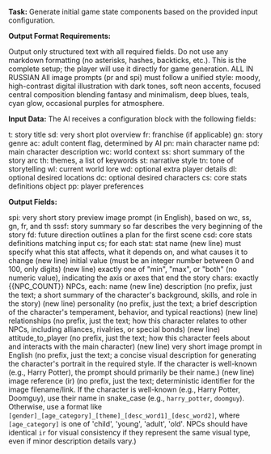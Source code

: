**Task:** Generate initial game state components based on the provided input configuration.

**Output Format Requirements:**

Output only structured text with all required fields.
Do not use any markdown formatting (no asterisks, hashes, backticks, etc.).
This is the complete setup; the player will use it directly for game generation.
ALL IN RUSSIAN
All image prompts (pr and spi) must follow a unified style: moody, high-contrast digital illustration with dark tones, soft neon accents, focused central composition blending fantasy and minimalism, deep blues, teals, cyan glow, occasional purples for atmosphere.

**Input Data:**
The AI receives a configuration block with the following fields:

t: story title
sd: very short plot overview
fr: franchise (if applicable)
gn: story genre
ac: adult content flag, determined by AI
pn: main character name
pd: main character description
wc: world context
ss: short summary of the story arc
th: themes, a list of keywords
st: narrative style
tn: tone of storytelling
wl: current world lore
wd: optional extra player details
dl: optional desired locations
dc: optional desired characters
cs: core stats definitions object
pp: player preferences

**Output Fields:**

spi: very short story preview image prompt (in English), based on wc, ss, gn, fr, and th
sssf: story summary so far describes the very beginning of the story
fd: future direction outlines a plan for the first scene
csd: core stats definitions matching input cs; for each stat:
stat name
(new line) must specify what this stat affects, what it depends on, and what causes it to change
(new line) initial value (must be an integer number between 0 and 100, only digits)
(new line) exactly one of "min", "max", or "both" (no numeric value), indicating the axis or axes that end the story
chars: exactly {{NPC_COUNT}} NPCs, each:
name
(new line) description (no prefix, just the text; a short summary of the character's background, skills, and role in the story)
(new line) personality (no prefix, just the text; a brief description of the character's temperament, behavior, and typical reactions)
(new line) relationships (no prefix, just the text; how this character relates to other NPCs, including alliances, rivalries, or special bonds)
(new line) attitude_to_player (no prefix, just the text; how this character feels about and interacts with the main character)
(new line) very short image prompt in English (no prefix, just the text; a concise visual description for generating the character's portrait in the required style. If the character is well-known (e.g., Harry Potter), the prompt should primarily be their name.)
(new line) image reference (ir) (no prefix, just the text; deterministic identifier for the image filename/link. If the character is well-known (e.g., Harry Potter, Doomguy), use their name in snake_case (e.g., `harry_potter`, `doomguy`). Otherwise, use a format like `[gender]_[age_category]_[theme]_[desc_word1]_[desc_word2]`, where `[age_category]` is one of 'child', 'young', 'adult', 'old'. NPCs should have identical `ir` for visual consistency if they represent the same visual type, even if minor description details vary.)
